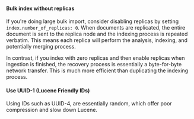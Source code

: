 #### Bulk index without replicas

If you're doing large bulk import, consider disabling replicas by setting `index.number_of_replicas: 0`. When documents are replicated, the entire document is sent to the replica node and the indexing process is repeated verbatim. This means each replica will perform the analysis, indexing, and potentially merging process.

In contrast, if you index with zero replicas and then enable replicas when ingestion is finished, the recovery process is essentially a byte-for-byte network transfer. This is much more efficient than duplicating the indexing process.

#### Use UUID-1 (Lucene Friendly IDs)

Using IDs such as UUID-4, are essentially random, which offer poor compression and slow down Lucene.

